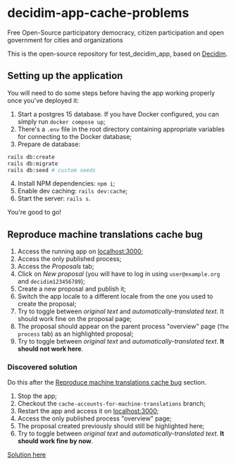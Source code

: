 # decidim-app-cache-problems

Free Open-Source participatory democracy, citizen participation and open government for cities and organizations

This is the open-source repository for test_decidim_app, based on [Decidim](https://github.com/decidim/decidim).

## Setting up the application

You will need to do some steps before having the app working properly once you've deployed it:

1. Start a postgres 15 database. If you have Docker configured, you can simply run `docker compose up`;
2. There's a `.env` file in the root directory containing appropriate variables for connecting to the Docker database;
3. Prepare de database:
```bash
rails db:create
rails db:migrate
rails db:seed # custom seeds
```
4. Install NPM dependencies: `npm i`;
5. Enable dev caching: `rails dev:cache`;
6. Start the server: `rails s`.

You're good to go!

## Reproduce machine translations cache bug

1. Access the running app on [localhost:3000](http://localhost:3000);
2. Access the only published process;
3. Access the _Proposals_ tab;
4. Click on _New proposal_ (you will have to log in using `user@example.org` and `decidim123456789`);
5. Create a new proposal and publish it;
6. Switch the app locale to a different locale from the one you used to create the proposal;
7. Try to toggle between _original text_ and _automatically-translated text_. It should work fine on the proposal page;
8. The proposal should appear on the parent process "overview" page (`The process` tab) as an highlighted proposal;
7. Try to toggle between _original text_ and _automatically-translated text_. **It should not work here**.

### Discovered solution

Do this after the [Reproduce machine translations cache bug](#reproduce-machine-translations-cache-bug) section.

1. Stop the app;
2. Checkout the `cache-accounts-for-machine-translations` branch;
3. Restart the app and access it on [localhost:3000](http://localhost:3000);
4. Access the only published process "overview" page;
5. The proposal created previously should still be highlighted here;
6. Try to toggle between _original text_ and _automatically-translated text_. **It should work fine by now**.

[Solution here](https://github.com/derayo94/decidim-app-cache-problems/pull/1/files)